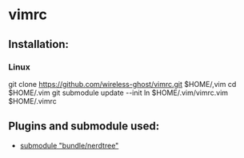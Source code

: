 # vimrc

## Installation:

### Linux

git clone https://github.com/wireless-ghost/vimrc.git $HOME/,vim
cd $HOME/.vim
git submodule update --init
ln $HOME/.vim/vimrc.vim $HOME/.vimrc

## Plugins and submodule  used: 
* [submodule "bundle/nerdtree"](https://github.com/scrooloose/nerdtree.git)
